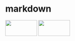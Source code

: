 # markdown
<img src="https://user-images.githubusercontent.com/43985789/68177207-9a5c7680-ffc2-11e9-8472-2ba49e7296e2.jpg" width="100" height="50">
<img src="![trisha_adrian](https://user-images.githubusercontent.com/43985789/68177606-c88e8600-ffc3-11e9-9ae5-cbc25a2fca62.jpg)" width="100" height="50"> 
